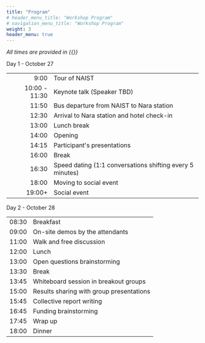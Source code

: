 ```yaml
---
title: "Program"
# header_menu_title: "Workshop Program"
# navigation_menu_title: "Workshop Program"
weight: 3
header_menu: true
---
```

_All times are provided in {{<extlink text="Japanese Standard Time (JST)." href="https://time.is/JST/" icon="fa fa-external-link">}}_

Day 1  - October 27

|||
|-:|:-|
| 9:00 | Tour of NAIST |
| 10:00 - 11:30 | Keynote talk (Speaker TBD) |
| 11:50 | Bus departure from NAIST to Nara station |
| 12:30 | Arrival to Nara station and hotel check-in |
| 13:00 | Lunch break |
| 14:00 | Opening |
| 14:15 | Participant's presentations |
| 16:00 | Break |
| 16:30 | Speed dating (1:1 conversations shifting every 5 minutes) |
| 18:00 | Moving to social event |
| 19:00+ | Social event |

Day 2 - October 28

|||
|-:|:-|
| 08:30 | Breakfast |
| 09:00 | On-site demos by the attendants |
| 11:00 | Walk and free discussion |
| 12:00 | Lunch |
| 13:00 | Open questions brainstorming |
| 13:30 | Break |
| 13:45 | Whiteboard session in breakout groups |
| 15:00 | Results sharing with group presentations |
| 15:45 | Collective report writing |
| 16:45 | Funding brainstorming |
| 17:45 | Wrap up |
| 18:00 | Dinner |